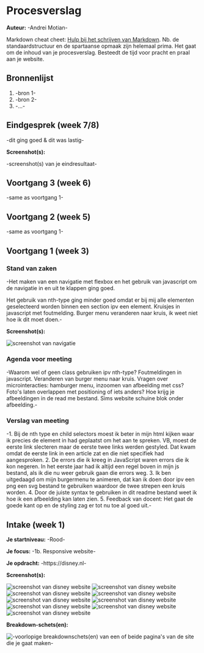 # Procesverslag
**Auteur:** -Andrei Motian-

Markdown cheat cheet: [Hulp bij het schrijven van Markdown](https://github.com/adam-p/markdown-here/wiki/Markdown-Cheatsheet). Nb. de standaardstructuur en de spartaanse opmaak zijn helemaal prima. Het gaat om de inhoud van je procesverslag. Besteedt de tijd voor pracht en praal aan je website.



## Bronnenlijst
1. -bron 1-
2. -bron 2-
3. -...-



## Eindgesprek (week 7/8)

-dit ging goed & dit was lastig-

**Screenshot(s):**

-screenshot(s) van je eindresultaat-



## Voortgang 3 (week 6)

-same as voortgang 1-



## Voortgang 2 (week 5)

-same as voortgang 1-



## Voortgang 1 (week 3)

### Stand van zaken

-Het maken van een navigatie met flexbox en het gebruik van javascript om de navigatie in en uit te klappen ging goed.

Het gebruik van nth-type ging minder goed omdat er bij mij alle elementen geselecteerd worden binnen een section ipv een element. Kruisjes in javascript met foutmelding. Burger menu veranderen naar kruis, ik weet niet hoe ik dit moet doen.-

**Screenshot(s):**

![screenshot van navigatie](images/navigatie.png)

### Agenda voor meeting

-Waarom wel of geen class gebruiken ipv nth-type? Foutmeldingen in javascript. Veranderen van burger menu naar kruis. Vragen over microinteracties: hamburger menu, inzoomen van afbeelding met css? Foto's laten overlappen met positioning of iets anders? Hoe krijg je afbeeldingen in de read me bestand. Sims website schuine blok onder afbeelding.-

### Verslag van meeting

-1. Bij de nth type en child selectors moest ik beter in mijn html kijken waar ik precies de element in had geplaatst om het aan te spreken. VB, moest de eerste link slecteren maar de eerste twee links werden gestyled. Dat kwam omdat de eerste link in een article zat en die niet specifiek had aangesproken. 2. De errors die ik kreeg in JavaScript waren errors die ik kon negeren. In het eerste jaar had ik altijd een regel boven in mijn js bestand, als ik die nu weer gebruik gaan die errors weg. 3. Ik ben uitgedaagd om mijn burgermenu te animeren, dat kan ik doen door ipv een png een svg bestand te gebruiken waardoor de twee strepen een kruis worden. 4. Door de juiste syntax te gebruiken in dit readme bestand weet ik hoe ik een afbeelding kan laten zien. 5. Feedback van docent: Het gaat de goede kant op en de styling zag er tot nu toe al goed uit.-



## Intake (week 1)

**Je startniveau:** -Rood-

**Je focus:** -1b. Responsive website-

**Je opdracht:** -https://disney.nl-

**Screenshot(s):**

![screenshot van disney website](images/disneyeen.png) 
![screenshot van disney website](images/disneytwee.png) 
![screenshot van disney website](images/disneydrie.png) 
![screenshot van disney website](images/disneyvier.png) 
![screenshot van disney website](images/IMG_2770.PNG) 
![screenshot van disney website](images/IMG_2771.PNG) 
![screenshot van disney website](images/IMG_2772.PNG) 
![screenshot van disney website](images/IMG_2773.PNG) 
![screenshot van disney website](images/IMG_2774.PNG)

**Breakdown-schets(en):**

![-voorlopige breakdownschets(en) van een of beide pagina's van de site die je gaat maken-](images/dummy-image.svg)
